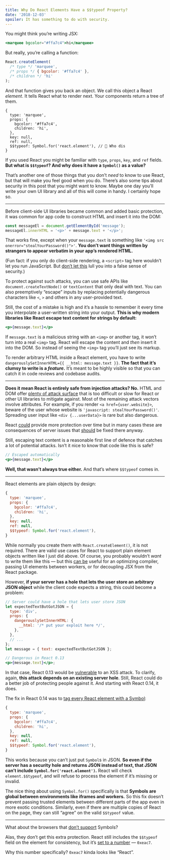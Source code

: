 ```yaml
---
title: Why Do React Elements Have a $$typeof Property?
date: '2018-12-03'
spoiler: It has something to do with security.
---
```


You might think you’re writing JSX:

```jsx
<marquee bgcolor="#ffa7c4">hi</marquee>
```

But really, you’re calling a function:

```jsx
React.createElement(
  /* type */ 'marquee',
  /* props */ { bgcolor: '#ffa7c4' },
  /* children */ 'hi'
);
```

And that function gives you back an object. We call this object a React _element_. It tells React what to render next. Your components return a tree of them.

```jsx{9}
{
  type: 'marquee',
  props: {
    bgcolor: '#ffa7c4',
    children: 'hi',
  },
  key: null,
  ref: null,
  $$typeof: Symbol.for('react.element'), // 🧐 Who dis
}
```

If you used React you might be familiar with `type`, `props`, `key`, and `ref` fields. **But what is `$$typeof`? And why does it have a `Symbol()` as a value?**

That’s another one of those things that you don’t _need_ to know to use React, but that will make you feel good when you do. There’s also some tips about security in this post that you might want to know. Maybe one day you’ll write your own UI library and all of this will come in handy. I certainly hope so.

---

Before client-side UI libraries became common and added basic protection, it was common for app code to construct HTML and insert it into the DOM:

```jsx
const messageEl = document.getElementById('message');
messageEl.innerHTML = '<p>' + message.text + '</p>';
```

That works fine, except when your `message.text` is something like `'<img src onerror="stealYourPassword()">'`. **You don’t want things written by strangers to appear verbatim in your app’s rendered HTML.**

(Fun fact: if you only do client-side rendering, a `<script>` tag here wouldn’t let you run JavaScript. But [don’t let this](https://gomakethings.com/preventing-cross-site-scripting-attacks-when-using-innerhtml-in-vanilla-javascript/) lull you into a false sense of security.)

To protect against such attacks, you can use safe APIs like `document.createTextNode()` or `textContent` that only deal with text. You can also preemptively “escape” inputs by replacing potentially dangerous characters like `<`, `>` and others in any user-provided text.

Still, the cost of a mistake is high and it’s a hassle to remember it every time you interpolate a user-written string into your output. **This is why modern libraries like React escape text content for strings by default:**

```jsx
<p>{message.text}</p>
```

If `message.text` is a malicious string with an `<img>` or another tag, it won’t turn into a real `<img>` tag. React will escape the content and _then_ insert it into the DOM. So instead of seeing the `<img>` tag you’ll just see its markup.

To render arbitrary HTML inside a React element, you have to write `dangerouslySetInnerHTML={{ __html: message.text }}`. **The fact that it’s clumsy to write is a _feature_.** It’s meant to be highly visible so that you can catch it in code reviews and codebase audits.

---

**Does it mean React is entirely safe from injection attacks? No.** HTML and DOM offer [plenty of attack surface](https://github.com/facebook/react/issues/3473#issuecomment-90594748) that is too difficult or slow for React or other UI libraries to mitigate against. Most of the remaining attack vectors involve attributes. For example, if you render `<a href={user.website}>`, beware of the user whose website is `'javascript: stealYourPassword()'`. Spreading user input like `<div {...userData}>` is rare but also dangerous.

React [could](https://github.com/facebook/react/issues/10506) provide more protection over time but in many cases these are consequences of server issues that [should](https://github.com/facebook/react/issues/3473#issuecomment-91327040) be fixed there anyway.

Still, escaping text content is a reasonable first line of defence that catches a lot of potential attacks. Isn’t it nice to know that code like this is safe?

```jsx
// Escaped automatically
<p>{message.text}</p>
```

**Well, that wasn’t always true either.** And that’s where `$$typeof` comes in.

---

React elements are plain objects by design:

```jsx
{
  type: 'marquee',
  props: {
    bgcolor: '#ffa7c4',
    children: 'hi',
  },
  key: null,
  ref: null,
  $$typeof: Symbol.for('react.element'),
}
```

While normally you create them with `React.createElement()`, it is not required. There are valid use cases for React to support plain element objects written like I just did above. Of course, you probably wouldn’t _want_ to write them like this — but this [can be](https://github.com/facebook/react/pull/3583#issuecomment-90296667) useful for an optimizing compiler, passing UI elements between workers, or for decoupling JSX from the React package.

However, **if your server has a hole that lets the user store an arbitrary JSON object** while the client code expects a string, this could become a problem:

```jsx
// Server could have a hole that lets user store JSON
let expectedTextButGotJSON = {
  type: 'div',
  props: {
    dangerouslySetInnerHTML: {
      __html: '/* put your exploit here */',
    },
  },
  // ...
};
let message = { text: expectedTextButGotJSON };

// Dangerous in React 0.13
<p>{message.text}</p>;
```

In that case, React 0.13 would be [vulnerable](http://danlec.com/blog/xss-via-a-spoofed-react-element) to an XSS attack. To clarify, again, **this attack depends on an existing server hole**. Still, React could do a better job of protecting people against it. And starting with React 0.14, it does.

The fix in React 0.14 was to [tag every React element with a Symbol](https://github.com/facebook/react/pull/4832):

```jsx
{
  type: 'marquee',
  props: {
    bgcolor: '#ffa7c4',
    children: 'hi',
  },
  key: null,
  ref: null,
  $$typeof: Symbol.for('react.element'),
}
```

This works because you can’t just put `Symbol`s in JSON. **So even if the server has a security hole and returns JSON instead of text, that JSON can’t include `Symbol.for('react.element')`.** React will check `element.$$typeof`, and will refuse to process the element if it’s missing or invalid.

The nice thing about using `Symbol.for()` specifically is that **Symbols are global between environments like iframes and workers.** So this fix doesn’t prevent passing trusted elements between different parts of the app even in more exotic conditions. Similarly, even if there are multiple copies of React on the page, they can still “agree” on the valid `$$typeof` value.

---

What about the browsers that [don’t support](https://developer.mozilla.org/en-US/docs/Web/JavaScript/Reference/Global_Objects/Symbol#Browser_compatibility) Symbols?

Alas, they don’t get this extra protection. React still includes the `$$typeof` field on the element for consistency, but it’s [set to a number](https://github.com/facebook/react/blob/8482cbe22d1a421b73db602e1f470c632b09f693/packages/shared/ReactSymbols.js#L14-L16) — `0xeac7`.

Why this number specifically? `0xeac7` kinda looks like “React”.
